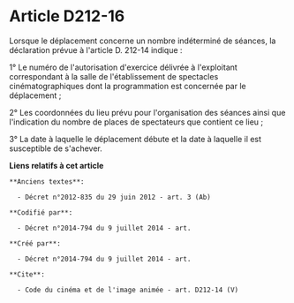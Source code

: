 # Article D212-16

Lorsque le déplacement concerne un nombre indéterminé de séances, la déclaration prévue à l'article D. 212-14 indique : 

1° Le numéro de l'autorisation d'exercice délivrée à l'exploitant correspondant à la salle de l'établissement de spectacles
cinématographiques dont la programmation est concernée par le déplacement ; 

2° Les coordonnées du lieu prévu pour l'organisation des séances ainsi que l'indication du nombre de places de spectateurs
que contient ce lieu ; 

3° La date à laquelle le déplacement débute et la date à laquelle il est susceptible de s'achever.

**Liens relatifs à cet article**

	**Anciens textes**:

	  - Décret n°2012-835 du 29 juin 2012 - art. 3 (Ab)

	**Codifié par**:

	  - Décret n°2014-794 du 9 juillet 2014 - art.

	**Créé par**:

	  - Décret n°2014-794 du 9 juillet 2014 - art.

	**Cite**:

	  - Code du cinéma et de l'image animée - art. D212-14 (V)
